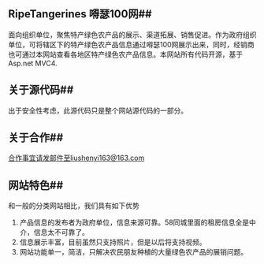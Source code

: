 ## RipeTangerines 嘚瑟100网##
面向组织单位，聚焦特产绿色农产品的展示、渠道拓展、销售促进。作为政府组织单位，可将辖区下的特产绿色农产品信息通过嘚瑟100网展示出来，同时，经销商也可通过本网站查看各地区特产绿色农产品信息。本网站所有代码开源，基于Asp.net MVC4.
## 关于源代码##
出于安全性考虑，此源代码只是整个网站源代码的一部分。
## 关于合作##
   合作事宜请发邮件至liushenyi163@163.com
## 网站特色##
   和一般的分类网站相比，我们具有如下优势
   1. 产品信息的发布者为政府单位，信息来源可靠。58同城里面的租房信息全是中介，信息太不可靠了。
   2. 信息展示丰富，目前虽然只支持照片，但是以后将支持视频。
   3. 网站功能单一，简洁，只解决农民朋友种植的大量绿色农产品的展销问题。

